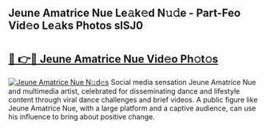 ## Jeune Amatrice Nue Le𝚊k𝚎d N𝚞𝚍e - Part-Feo Vid𝚎o Le𝚊ks Photos slSJ0

# <h2><a href="http://fb0pgk.evod.top/?m=Jeune+Amatrice+Nue">🔗 👉🔴 Jeune Amatrice Nue Vid𝚎o Ph𝚘t𝚘s</a></h2>

[![Jeune Amatrice Nue N𝚞d𝚎s](https://i.imgur.com/8V9OHl7.gif)](http://fb0pgk.evod.top/?m=Jeune+Amatrice+Nue)
Social media sensation Jeune Amatrice Nue and multimedia artist, celebrated for disseminating dance and lifestyle content through viral dance challenges and brief videos. A public figure like Jeune Amatrice Nue, with a large platform and a captive audience, can use his influence to bring about positive change. 
